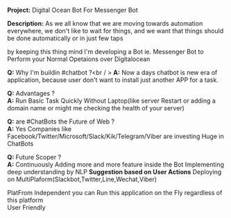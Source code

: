 **Project:** Digital Ocean Bot For Messenger Bot

**Description:** As we all know that we are moving towards automation everywhere, we don't like to wait for things, and we want that things
should be done automatically or in just few taps

by keeping this thing mind I'm developing a Bot ie. Messenger Bot to Perform your Normal Opetaions over Digitalocean

**Q:** Why I'm buildin #chatbot ?<br / >
**A:** Now a days chatbot is new era of application, because user don't want to install just another APP for a task.

**Q:** Advantages ? <br />
**A:** Run Basic Task Quickly Without Laptop(like server Restart or adding a domain name or might me checking the health of your server)

**Q:** are #ChatBots the Future of Web ? <br />
**A:** Yes Companies like Facebook/Twitter/Microsoft/Slack/Kik/Telegram/Viber are investing Huge in ChatBots

**Q:** Future Scoper ? <br />
**A:** Continuously Adding more and more feature inside the Bot 
       Implementing deep understanding by NLP
       **Suggestion based on User Actions**
       Deploying on MultiPlaform(Slackbot,Twitter,Line,Wechat,Viber)



PlatFrom Independent you can Run this application on the Fly regardless of this platform <br />
User Friendly

